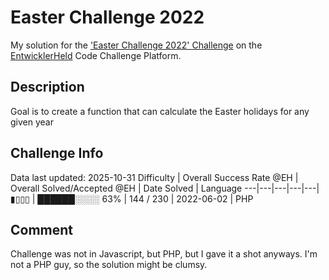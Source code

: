 # Easter Challenge 2022

My solution for the ['Easter Challenge 2022' Challenge](https://platform.entwicklerheld.de/challenge/easter-challenge-2022?technology=PHP) on the [EntwicklerHeld](https://platform.entwicklerheld.de/) Code Challenge Platform.

## Description
Goal is to create a function that can calculate the Easter holidays for any given year

## Challenge Info
Data last updated: 2025-10-31
Difficulty | Overall Success Rate @EH | Overall Solved/Accepted @EH | Date Solved | Language
---|---|---|---|---|
▮▯▯▯ | ██████░░░░ 63% | 144 / 230 | 2022-06-02 | PHP

## Comment
Challenge was not in Javascript, but PHP, but I gave it a shot anyways. I'm not a PHP guy, so the solution might be clumsy.